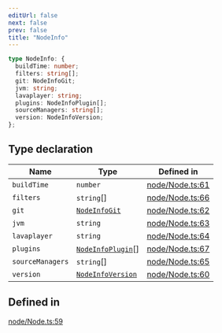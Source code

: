 ```yaml
---
editUrl: false
next: false
prev: false
title: "NodeInfo"
---
```


```ts
type NodeInfo: {
  buildTime: number;
  filters: string[];
  git: NodeInfoGit;
  jvm: string;
  lavaplayer: string;
  plugins: NodeInfoPlugin[];
  sourceManagers: string[];
  version: NodeInfoVersion;
};
```

## Type declaration

| Name | Type | Defined in |
| ------ | ------ | ------ |
| `buildTime` | `number` | [node/Node.ts:61](https://github.com/shipgirlproject/shoukaku/blob/428f92c432a1875d1770e54c312147a1f47a448d/src/node/Node.ts#L61) |
| `filters` | `string`[] | [node/Node.ts:66](https://github.com/shipgirlproject/shoukaku/blob/428f92c432a1875d1770e54c312147a1f47a448d/src/node/Node.ts#L66) |
| `git` | [`NodeInfoGit`](/api/type-aliases/nodeinfogit/) | [node/Node.ts:62](https://github.com/shipgirlproject/shoukaku/blob/428f92c432a1875d1770e54c312147a1f47a448d/src/node/Node.ts#L62) |
| `jvm` | `string` | [node/Node.ts:63](https://github.com/shipgirlproject/shoukaku/blob/428f92c432a1875d1770e54c312147a1f47a448d/src/node/Node.ts#L63) |
| `lavaplayer` | `string` | [node/Node.ts:64](https://github.com/shipgirlproject/shoukaku/blob/428f92c432a1875d1770e54c312147a1f47a448d/src/node/Node.ts#L64) |
| `plugins` | [`NodeInfoPlugin`](/api/type-aliases/nodeinfoplugin/)[] | [node/Node.ts:67](https://github.com/shipgirlproject/shoukaku/blob/428f92c432a1875d1770e54c312147a1f47a448d/src/node/Node.ts#L67) |
| `sourceManagers` | `string`[] | [node/Node.ts:65](https://github.com/shipgirlproject/shoukaku/blob/428f92c432a1875d1770e54c312147a1f47a448d/src/node/Node.ts#L65) |
| `version` | [`NodeInfoVersion`](/api/type-aliases/nodeinfoversion/) | [node/Node.ts:60](https://github.com/shipgirlproject/shoukaku/blob/428f92c432a1875d1770e54c312147a1f47a448d/src/node/Node.ts#L60) |

## Defined in

[node/Node.ts:59](https://github.com/shipgirlproject/shoukaku/blob/428f92c432a1875d1770e54c312147a1f47a448d/src/node/Node.ts#L59)
